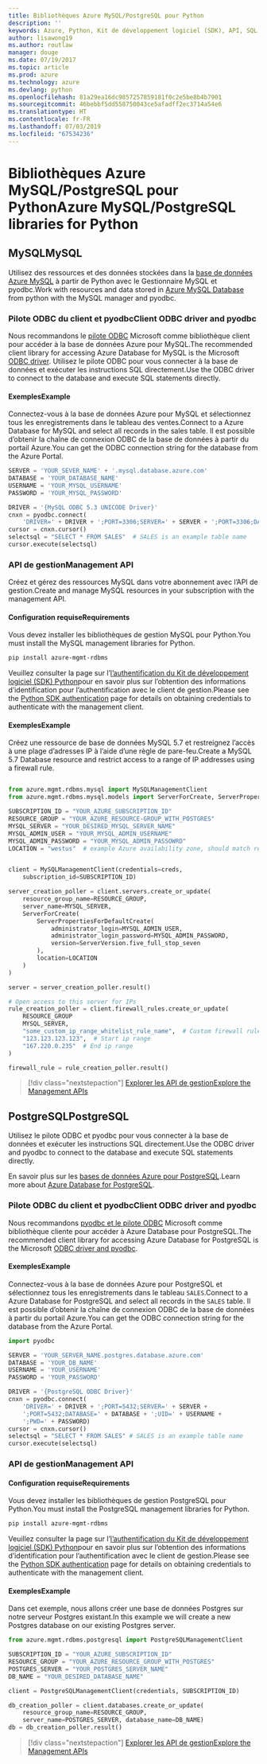 ```yaml
---
title: Bibliothèques Azure MySQL/PostgreSQL pour Python
description: ''
keywords: Azure, Python, Kit de développement logiciel (SDK), API, SQL, base de données, MySQL, PostgreSQL
author: lisawong19
ms.author: routlaw
manager: douge
ms.date: 07/19/2017
ms.topic: article
ms.prod: azure
ms.technology: azure
ms.devlang: python
ms.openlocfilehash: 81a29ea16dc9857257859181f0c2e5be8b4b7901
ms.sourcegitcommit: 46bebbf5dd558750043ce5afadff2ec3714a54e6
ms.translationtype: HT
ms.contentlocale: fr-FR
ms.lasthandoff: 07/03/2019
ms.locfileid: "67534236"
---
```

# <a name="azure-mysqlpostgresql-libraries-for-python"></a><span data-ttu-id="8efb0-103">Bibliothèques Azure MySQL/PostgreSQL pour Python</span><span class="sxs-lookup"><span data-stu-id="8efb0-103">Azure MySQL/PostgreSQL libraries for Python</span></span>

## <a name="mysql"></a><span data-ttu-id="8efb0-104">MySQL</span><span class="sxs-lookup"><span data-stu-id="8efb0-104">MySQL</span></span>

<span data-ttu-id="8efb0-105">Utilisez des ressources et des données stockées dans la [base de données Azure MySQL](/azure/mysql/overview) à partir de Python avec le Gestionnaire MySQL et pyodbc.</span><span class="sxs-lookup"><span data-stu-id="8efb0-105">Work with resources and data stored in [Azure MySQL Database](/azure/mysql/overview) from python with the MySQL manager and pyodbc.</span></span>

### <a name="client-odbc-driver-and-pyodbc"></a><span data-ttu-id="8efb0-106">Pilote ODBC du client et pyodbc</span><span class="sxs-lookup"><span data-stu-id="8efb0-106">Client ODBC driver and pyodbc</span></span>

<span data-ttu-id="8efb0-107">Nous recommandons le [pilote ODBC](/azure/sql-database/sql-database-connect-query-python#prerequisites) Microsoft comme bibliothèque client pour accéder à la base de données Azure pour MySQL.</span><span class="sxs-lookup"><span data-stu-id="8efb0-107">The recommended client library for accessing Azure Database for MySQL is the Microsoft [ODBC driver](/azure/sql-database/sql-database-connect-query-python#prerequisites).</span></span> <span data-ttu-id="8efb0-108">Utilisez le pilote ODBC pour vous connecter à la base de données et exécuter les instructions SQL directement.</span><span class="sxs-lookup"><span data-stu-id="8efb0-108">Use the ODBC driver to connect to the database and execute SQL statements directly.</span></span>

#### <a name="example"></a><span data-ttu-id="8efb0-109">Exemples</span><span class="sxs-lookup"><span data-stu-id="8efb0-109">Example</span></span>

<span data-ttu-id="8efb0-110">Connectez-vous à la base de données Azure pour MySQL et sélectionnez tous les enregistrements dans le tableau des ventes.</span><span class="sxs-lookup"><span data-stu-id="8efb0-110">Connect to a Azure Database for MySQL and select all records in the sales table.</span></span> <span data-ttu-id="8efb0-111">Il est possible d’obtenir la chaîne de connexion ODBC de la base de données à partir du portail Azure.</span><span class="sxs-lookup"><span data-stu-id="8efb0-111">You can get the ODBC connection string for the database from the Azure Portal.</span></span>

```python
SERVER = 'YOUR_SEVER_NAME' + '.mysql.database.azure.com'
DATABASE = 'YOUR_DATABASE_NAME'
USERNAME = 'YOUR_MYSQL_USERNAME'
PASSWORD = 'YOUR_MYSQL_PASSWORD'

DRIVER = '{MySQL ODBC 5.3 UNICODE Driver}'
cnxn = pyodbc.connect(
    'DRIVER=' + DRIVER + ';PORT=3306;SERVER=' + SERVER + ';PORT=3306;DATABASE=' + DATABASE + ';UID=' + USERNAME + ';PWD=' + PASSWORD)
cursor = cnxn.cursor()
selectsql = "SELECT * FROM SALES"  # SALES is an example table name
cursor.execute(selectsql)
```

### <a name="management-api"></a><span data-ttu-id="8efb0-112">API de gestion</span><span class="sxs-lookup"><span data-stu-id="8efb0-112">Management API</span></span>

<span data-ttu-id="8efb0-113">Créez et gérez des ressources MySQL dans votre abonnement avec l’API de gestion.</span><span class="sxs-lookup"><span data-stu-id="8efb0-113">Create and manage MySQL resources in your subscription with the management API.</span></span>

#### <a name="requirements"></a><span data-ttu-id="8efb0-114">Configuration requise</span><span class="sxs-lookup"><span data-stu-id="8efb0-114">Requirements</span></span>
<span data-ttu-id="8efb0-115">Vous devez installer les bibliothèques de gestion MySQL pour Python.</span><span class="sxs-lookup"><span data-stu-id="8efb0-115">You must install the MySQL management libraries for Python.</span></span>
```bash
pip install azure-mgmt-rdbms
```

<span data-ttu-id="8efb0-116">Veuillez consulter la page sur l’[l’authentification du Kit de développement logiciel (SDK) Python](https://docs.microsoft.com/python/azure/python-sdk-azure-authenticate)pour en savoir plus sur l’obtention des informations d’identification pour l’authentification avec le client de gestion.</span><span class="sxs-lookup"><span data-stu-id="8efb0-116">Please see the [Python SDK authentication](https://docs.microsoft.com/python/azure/python-sdk-azure-authenticate) page for details on obtaining credentials to authenticate with the management client.</span></span>

#### <a name="example"></a><span data-ttu-id="8efb0-117">Exemples</span><span class="sxs-lookup"><span data-stu-id="8efb0-117">Example</span></span>

<span data-ttu-id="8efb0-118">Créez une ressource de base de données MySQL 5.7 et restreignez l’accès à une plage d’adresses IP à l’aide d’une règle de pare-feu.</span><span class="sxs-lookup"><span data-stu-id="8efb0-118">Create a MySQL 5.7 Database resource and restrict access to a range of IP addresses using a firewall rule.</span></span>

```python

from azure.mgmt.rdbms.mysql import MySQLManagementClient
from azure.mgmt.rdbms.mysql.models import ServerForCreate, ServerPropertiesForDefaultCreate, ServerVersion

SUBSCRIPTION_ID = "YOUR_AZURE_SUBSCRIPTION_ID"
RESOURCE_GROUP = "YOUR_AZURE_RESOURCE-GROUP_WITH_POSTGRES"
MYSQL_SERVER = "YOUR_DESIRED_MYSQL_SERVER_NAME"
MYSQL_ADMIN_USER = "YOUR_MYSQL_ADMIN_USERNAME"
MYSQL_ADMIN_PASSWORD = "YOUR_MYSQL_ADMIN_PASSOWRD"
LOCATION = "westus"  # example Azure availability zone, should match resource group


client = MySQLManagementClient(credentials=creds,
    subscription_id=SUBSCRIPTION_ID)

server_creation_poller = client.servers.create_or_update(
    resource_group_name=RESOURCE_GROUP,
    server_name=MYSQL_SERVER,
    ServerForCreate(
        ServerPropertiesForDefaultCreate(
            administrator_login=MYSQL_ADMIN_USER,
            administrator_login_password=MYSQL_ADMIN_PASSWORD,
            version=ServerVersion.five_full_stop_seven
        ),
        location=LOCATION
    )
)

server = server_creation_poller.result()

# Open access to this server for IPs
rule_creation_poller = client.firewall_rules.create_or_update(
    RESOURCE_GROUP
    MYSQL_SERVER,
    "some_custom_ip_range_whitelist_rule_name",  # Custom firewall rule name
    "123.123.123.123",  # Start ip range
    "167.220.0.235"  # End ip range
)

firewall_rule = rule_creation_poller.result()
```

> [!div class="nextstepaction"]
> [<span data-ttu-id="8efb0-119">Explorer les API de gestion</span><span class="sxs-lookup"><span data-stu-id="8efb0-119">Explore the Management APIs</span></span>](/python/api/overview/azure/postgresql/mysql/management)

## <a name="postgresql"></a><span data-ttu-id="8efb0-120">PostgreSQL</span><span class="sxs-lookup"><span data-stu-id="8efb0-120">PostgreSQL</span></span>
<span data-ttu-id="8efb0-121">Utilisez le pilote ODBC et pyodbc pour vous connecter à la base de données et exécuter les instructions SQL directement.</span><span class="sxs-lookup"><span data-stu-id="8efb0-121">Use the ODBC driver and pyodbc to connect to the database and execute SQL statements directly.</span></span>

<span data-ttu-id="8efb0-122">En savoir plus sur les [bases de données Azure pour PostgreSQL](https://docs.microsoft.com/azure/postgresql/).</span><span class="sxs-lookup"><span data-stu-id="8efb0-122">Learn more about [Azure Database for PostgreSQL](https://docs.microsoft.com/azure/postgresql/).</span></span>

### <a name="client-odbc-driver-and-pyodbc"></a><span data-ttu-id="8efb0-123">Pilote ODBC du client et pyodbc</span><span class="sxs-lookup"><span data-stu-id="8efb0-123">Client ODBC driver and pyodbc</span></span>
<span data-ttu-id="8efb0-124">Nous recommandons [pyodbc et le pilote ODBC](https://docs.microsoft.com/azure/sql-database/sql-database-connect-query-python#prerequisites) Microsoft comme bibliothèque cliente pour accéder à Azure Database pour PostgreSQL.</span><span class="sxs-lookup"><span data-stu-id="8efb0-124">The recommended client library for accessing Azure Database for PostgreSQL is the Microsoft [ODBC driver and pyodbc](https://docs.microsoft.com/azure/sql-database/sql-database-connect-query-python#prerequisites).</span></span>

#### <a name="example"></a><span data-ttu-id="8efb0-125">Exemples</span><span class="sxs-lookup"><span data-stu-id="8efb0-125">Example</span></span> 

<span data-ttu-id="8efb0-126">Connectez-vous à la base de données Azure pour PostgreSQL et sélectionnez tous les enregistrements dans le tableau `SALES`.</span><span class="sxs-lookup"><span data-stu-id="8efb0-126">Connect to a Azure Database for PostgreSQL and select all records in the `SALES` table.</span></span> <span data-ttu-id="8efb0-127">Il est possible d’obtenir la chaîne de connexion ODBC de la base de données à partir du portail Azure.</span><span class="sxs-lookup"><span data-stu-id="8efb0-127">You can get the ODBC connection string for the database from the Azure Portal.</span></span>

```python
import pyodbc

SERVER = 'YOUR_SERVER_NAME.postgres.database.azure.com'
DATABASE = 'YOUR_DB_NAME'
USERNAME = 'YOUR_USERNAME'
PASSWORD = 'YOUR_PASSWORD'

DRIVER = '{PostgreSQL ODBC Driver}'
cnxn = pyodbc.connect(
    'DRIVER=' + DRIVER + ';PORT=5432;SERVER=' + SERVER +
    ';PORT=5432;DATABASE=' + DATABASE + ';UID=' + USERNAME +
    ';PWD=' + PASSWORD)
cursor = cnxn.cursor()
selectsql = "SELECT * FROM SALES" # SALES is an example table name
cursor.execute(selectsql)
```

### <a name="management-api"></a><span data-ttu-id="8efb0-128">API de gestion</span><span class="sxs-lookup"><span data-stu-id="8efb0-128">Management API</span></span>
#### <a name="requirements"></a><span data-ttu-id="8efb0-129">Configuration requise</span><span class="sxs-lookup"><span data-stu-id="8efb0-129">Requirements</span></span>
<span data-ttu-id="8efb0-130">Vous devez installer les bibliothèques de gestion PostgreSQL pour Python.</span><span class="sxs-lookup"><span data-stu-id="8efb0-130">You must install the PostgreSQL management libraries for Python.</span></span>
```bash
pip install azure-mgmt-rdbms
```

<span data-ttu-id="8efb0-131">Veuillez consulter la page sur l’[l’authentification du Kit de développement logiciel (SDK) Python](https://docs.microsoft.com/python/azure/python-sdk-azure-authenticate)pour en savoir plus sur l’obtention des informations d’identification pour l’authentification avec le client de gestion.</span><span class="sxs-lookup"><span data-stu-id="8efb0-131">Please see the [Python SDK authentication](https://docs.microsoft.com/python/azure/python-sdk-azure-authenticate) page for details on obtaining credentials to authenticate with the management client.</span></span>

#### <a name="example"></a><span data-ttu-id="8efb0-132">Exemples</span><span class="sxs-lookup"><span data-stu-id="8efb0-132">Example</span></span>
<span data-ttu-id="8efb0-133">Dans cet exemple, nous allons créer une base de données Postgres sur notre serveur Postgres existant.</span><span class="sxs-lookup"><span data-stu-id="8efb0-133">In this example we will create a new Postgres database on our existing Postgres server.</span></span>
```python
from azure.mgmt.rdbms.postgresql import PostgreSQLManagementClient

SUBSCRIPTION_ID = "YOUR_AZURE_SUBSCRIPTION_ID"
RESOURCE_GROUP = "YOUR_AZURE_RESOURCE_GROUP_WITH_POSTGRES"
POSTGRES_SERVER = "YOUR_POSTGRES_SERVER_NAME"
DB_NAME = "YOUR_DESIRED_DATABASE_NAME"

client = PostgreSQLManagementClient(credentials, SUBSCRIPTION_ID)

db_creation_poller = client.databases.create_or_update(
    resource_group_name=RESOURCE_GROUP,
    server_name=POSTGRES_SERVER, database_name=DB_NAME)
db = db_creation_poller.result()
```

> [!div class="nextstepaction"]
> [<span data-ttu-id="8efb0-134">Explorer les API de gestion</span><span class="sxs-lookup"><span data-stu-id="8efb0-134">Explore the Management APIs</span></span>](/python/api/overview/azure/postgresql/mysql/management)
